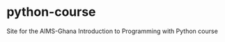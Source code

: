 python-course
=============

Site for the AIMS-Ghana Introduction to Programming with Python course
